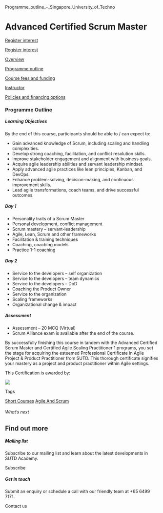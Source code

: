 Programme_outline_-_Singapore_University_of_Techno



Advanced Certified Scrum Master
===============================

[Register interest](/admissions/academy/short-courses/short-courses-register-your-interest/?coursename=advanced-certified-scrum-master)

[Register interest](/admissions/academy/short-courses/short-courses-register-your-interest/?coursename=advanced-certified-scrum-master)

[Overview](/course/advanced-certified-scrum-master/#tabs)

[Programme outline](/course/advanced-certified-scrum-master/programme-outline/#tabs)

[Course fees and funding](/course/advanced-certified-scrum-master/course-fees-and-funding/#tabs)

[Instructor](/course/advanced-certified-scrum-master/instructor/#tabs)

[Policies and financing options](/course/advanced-certified-scrum-master/policies-and-financing-options/#tabs)

### Programme Outline

##### **Learning Objectives**

By the end of this course, participants should be able to / can expect to:

* Gain advanced knowledge of Scrum, including scaling and handling complexities.
* Develop strong coaching, facilitation, and conflict resolution skills.
* Improve stakeholder engagement and alignment with business goals.
* Acquire agile leadership abilities and servant leadership mindset.
* Apply advanced agile practices like lean principles, Kanban, and DevOps.
* Enhance problem-solving, decision-making, and continuous improvement skills.
* Lead agile transformations, coach teams, and drive successful outcomes.

##### Day 1

* Personality traits of a Scrum Master
* Personal development, conflict management
* Scrum mastery – servant-leadership
* Agile, Lean, Scrum and other frameworks
* Facilitation & training techniques
* Coaching, coaching models
* Practice 1-1 coaching

##### Day 2

* Service to the developers – self organization
* Service to the developers – team dynamics
* Service to the developers – DoD
* Coaching the Product Owner
* Service to the organization
* Scaling frameworks
* Organizational change & impact

##### Assessment

* Assessment – 20 MCQ (Virtual)
* Scrum Alliance exam is available after the end of the course.

By successfully finishing this course in tandem with the Advanced Certified Scrum Master and Certified Agile Scaling Practitioner 1 programs, you set the stage for acquiring the esteemed Professional Certificate in Agile Project & Product Practitioner from SUTD. This thorough certificate signifies your mastery as a project and product practitioner within Agile settings.

This Certification is awarded by:

![](https://www.sutd.edu.sg/wp-content/uploads/2025/01/Scrum_Alliance__Logo-1.jpg?w=199)

Tags

[Short Courses](/admissions/academy/courses-and-modules/?academy-type-course=780)
[Agile And Scrum](/admissions/academy/courses-and-modules/?discipline=803)

###### What’s next

Find out more
-------------

##### Mailing list

Subscribe to our mailing list and learn about the latest developments in SUTD Academy.

Subscribe

##### Get in touch

Submit an enquiry or schedule a call with our friendly team at +65 6499 7171.

Contact us

